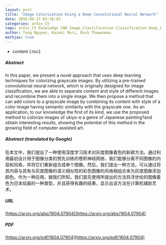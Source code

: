 ```yaml
---
layout: post
title: "Image Colorization Using a Deep Convolutional Neural Network"
date: 2016-04-27 02:16:43
categories: arXiv_CV
tags: arXiv_CV Knowledge CNN Image_Classification Classification Deep_Learning
author: Tung Nguyen, Kazuki Mori, Ruck Thawonmas
mathjax: true
---
```


* content
{:toc}

##### Abstract
In this paper, we present a novel approach that uses deep learning techniques for colorizing grayscale images. By utilizing a pre-trained convolutional neural network, which is originally designed for image classification, we are able to separate content and style of different images and recombine them into a single image. We then propose a method that can add colors to a grayscale image by combining its content with style of a color image having semantic similarity with the grayscale one. As an application, to our knowledge the first of its kind, we use the proposed method to colorize images of ukiyo-e a genre of Japanese painting?and obtain interesting results, showing the potential of this method in the growing field of computer assisted art.

##### Abstract (translated by Google)
在本文中，我们提出了一种使用深度学习技术对灰度图像着色的新颖方法。通过利用最初设计用于图像分类的预先训练的卷积神经网络，我们能够分离不同图像的内容和风格，并将它们重新组合成单​​个图像。然后，我们提出一种方法，可以通过将其内容与具有与灰度图像的语义相似性的彩色图像的风格相组合来为灰度图像添加颜色。作为一种应用，据我们所知，我们首先使用所提出的方法将浮世绘的图像着色为日本绘画的一种类型，并且获得有趣的结果，显示出该方法在计算机辅助艺术。

##### URL
[https://arxiv.org/abs/1604.07904](https://arxiv.org/abs/1604.07904)

##### PDF
[https://arxiv.org/pdf/1604.07904](https://arxiv.org/pdf/1604.07904)

